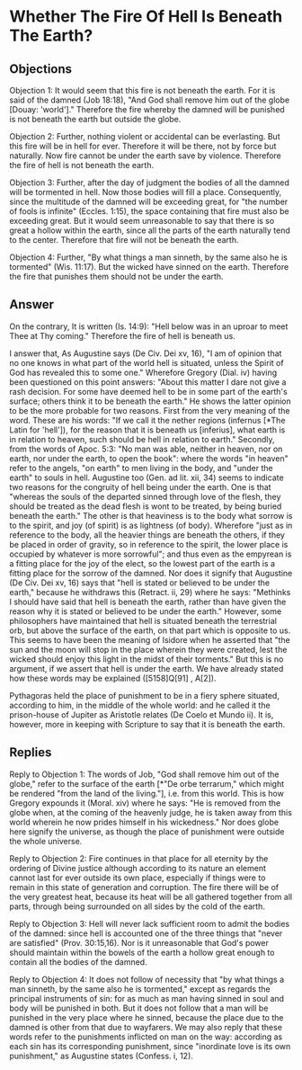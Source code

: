 # Whether The Fire Of Hell Is Beneath The Earth?

## Objections

Objection 1: It would seem that this fire is not beneath the earth. For it is said of the damned (Job 18:18), "And God shall remove him out of the globe [Douay: 'world']." Therefore the fire whereby the damned will be punished is not beneath the earth but outside the globe.

Objection 2: Further, nothing violent or accidental can be everlasting. But this fire will be in hell for ever. Therefore it will be there, not by force but naturally. Now fire cannot be under the earth save by violence. Therefore the fire of hell is not beneath the earth.

Objection 3: Further, after the day of judgment the bodies of all the damned will be tormented in hell. Now those bodies will fill a place. Consequently, since the multitude of the damned will be exceeding great, for "the number of fools is infinite" (Eccles. 1:15), the space containing that fire must also be exceeding great. But it would seem unreasonable to say that there is so great a hollow within the earth, since all the parts of the earth naturally tend to the center. Therefore that fire will not be beneath the earth.

Objection 4: Further, "By what things a man sinneth, by the same also he is tormented" (Wis. 11:17). But the wicked have sinned on the earth. Therefore the fire that punishes them should not be under the earth.

## Answer

On the contrary, It is written (Is. 14:9): "Hell below was in an uproar to meet Thee at Thy coming." Therefore the fire of hell is beneath us.

I answer that, As Augustine says (De Civ. Dei xv, 16), "I am of opinion that no one knows in what part of the world hell is situated, unless the Spirit of God has revealed this to some one." Wherefore Gregory (Dial. iv) having been questioned on this point answers: "About this matter I dare not give a rash decision. For some have deemed hell to be in some part of the earth's surface; others think it to be beneath the earth." He shows the latter opinion to be the more probable for two reasons. First from the very meaning of the word. These are his words: "If we call it the nether regions (infernus [*The Latin for 'hell']), for the reason that it is beneath us [inferius], what earth is in relation to heaven, such should be hell in relation to earth." Secondly, from the words of Apoc. 5:3: "No man was able, neither in heaven, nor on earth, nor under the earth, to open the book": where the words "in heaven" refer to the angels, "on earth" to men living in the body, and "under the earth" to souls in hell. Augustine too (Gen. ad lit. xii, 34) seems to indicate two reasons for the congruity of hell being under the earth. One is that "whereas the souls of the departed sinned through love of the flesh, they should be treated as the dead flesh is wont to be treated, by being buried beneath the earth." The other is that heaviness is to the body what sorrow is to the spirit, and joy (of spirit) is as lightness (of body). Wherefore "just as in reference to the body, all the heavier things are beneath the others, if they be placed in order of gravity, so in reference to the spirit, the lower place is occupied by whatever is more sorrowful"; and thus even as the empyrean is a fitting place for the joy of the elect, so the lowest part of the earth is a fitting place for the sorrow of the damned. Nor does it signify that Augustine (De Civ. Dei xv, 16) says that "hell is stated or believed to be under the earth," because he withdraws this (Retract. ii, 29) where he says: "Methinks I should have said that hell is beneath the earth, rather than have given the reason why it is stated or believed to be under the earth." However, some philosophers have maintained that hell is situated beneath the terrestrial orb, but above the surface of the earth, on that part which is opposite to us. This seems to have been the meaning of Isidore when he asserted that "the sun and the moon will stop in the place wherein they were created, lest the wicked should enjoy this light in the midst of their torments." But this is no argument, if we assert that hell is under the earth. We have already stated how these words may be explained ([5158]Q[91] , A[2]).

Pythagoras held the place of punishment to be in a fiery sphere situated, according to him, in the middle of the whole world: and he called it the prison-house of Jupiter as Aristotle relates (De Coelo et Mundo ii). It is, however, more in keeping with Scripture to say that it is beneath the earth.

## Replies

Reply to Objection 1: The words of Job, "God shall remove him out of the globe," refer to the surface of the earth [*"De orbe terrarum," which might be rendered "from the land of the living."], i.e. from this world. This is how Gregory expounds it (Moral. xiv) where he says: "He is removed from the globe when, at the coming of the heavenly judge, he is taken away from this world wherein he now prides himself in his wickedness." Nor does globe here signify the universe, as though the place of punishment were outside the whole universe.

Reply to Objection 2: Fire continues in that place for all eternity by the ordering of Divine justice although according to its nature an element cannot last for ever outside its own place, especially if things were to remain in this state of generation and corruption. The fire there will be of the very greatest heat, because its heat will be all gathered together from all parts, through being surrounded on all sides by the cold of the earth.

Reply to Objection 3: Hell will never lack sufficient room to admit the bodies of the damned: since hell is accounted one of the three things that "never are satisfied" (Prov. 30:15,16). Nor is it unreasonable that God's power should maintain within the bowels of the earth a hollow great enough to contain all the bodies of the damned.

Reply to Objection 4: It does not follow of necessity that "by what things a man sinneth, by the same also he is tormented," except as regards the principal instruments of sin: for as much as man having sinned in soul and body will be punished in both. But it does not follow that a man will be punished in the very place where he sinned, because the place due to the damned is other from that due to wayfarers. We may also reply that these words refer to the punishments inflicted on man on the way: according as each sin has its corresponding punishment, since "inordinate love is its own punishment," as Augustine states (Confess. i, 12).